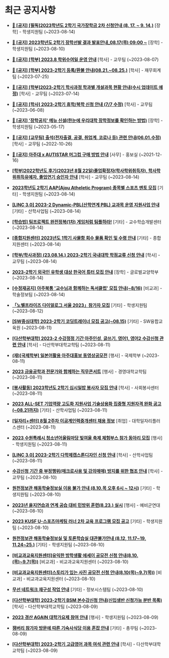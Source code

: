 # 최근 공지사항

* **[📌 [공지] [필독]2023학년도 2학기 국가장학금 2차 신청안내 (8. 17. ~ 9. 14.)](http://ajou.ac.kr/kr/ajou/notice.do?mode=view&amp;articleNo=220054&amp;article.offset=0&amp;articleLimit=30)**
 [장학] - 학생지원팀 (~2023-08-14)

* **[📌 [공지] 2023학년도 2학기 장학선발 결과 발표안내_08.17(목) 09:00 ~](http://ajou.ac.kr/kr/ajou/notice.do?mode=view&amp;articleNo=219971&amp;article.offset=0&amp;articleLimit=30)**
 [장학] - 학생지원팀 (~2023-08-10)

* **[📌 [공지] [학부] 2023.8 학위수여일 운영 안내](http://ajou.ac.kr/kr/ajou/notice.do?mode=view&amp;articleNo=219847&amp;article.offset=0&amp;articleLimit=30)**
 [학사] - 교무팀 (~2023-08-07)

* **[📌 [공지] [학부] 2023-2학기 등록/환불 안내(08.21.~08.25.)](http://ajou.ac.kr/kr/ajou/notice.do?mode=view&amp;articleNo=219379&amp;article.offset=0&amp;articleLimit=30)**
 [학사] - 재무회계팀 (~2023-07-25)

* **[📌 [공지] [학부]2023-2학기 학사과정 학과별 개설과목 현황 안내(수시 업데이트 예정)](http://ajou.ac.kr/kr/ajou/notice.do?mode=view&amp;articleNo=219065&amp;article.offset=0&amp;articleLimit=30)**
 [학사] - 교무팀 (~2023-07-14)

* **[📌 [공지] [학사] 2023-2학기 휴학/복학 신청 안내 (7/7 수정)](http://ajou.ac.kr/kr/ajou/notice.do?mode=view&amp;articleNo=215587&amp;article.offset=0&amp;articleLimit=30)**
 [학사] - 교무팀 (~2023-06-08)

* **[📌 [공지] &#x27;장학공지&#x27; 메뉴 신설(한눈에 우리대학 장학정보를 확인하는 방법)](http://ajou.ac.kr/kr/ajou/notice.do?mode=view&amp;articleNo=214764&amp;article.offset=0&amp;articleLimit=30)**
 [장학] - 학생지원팀 (~2023-05-17)

* **[📌 [공지] [교무팀] 출석(전자출결, 공결, 취업계, 코로나 등) 관련 안내(06.01.수정)](http://ajou.ac.kr/kr/ajou/notice.do?mode=view&amp;articleNo=205552&amp;article.offset=0&amp;articleLimit=30)**
 [학사] - 교무팀 (~2022-10-26)

* **[📌 [공지] 아주대 x AUTISTAR 머그컵 구매 방법 안내](http://ajou.ac.kr/kr/ajou/notice.do?mode=view&amp;articleNo=147976&amp;article.offset=0&amp;articleLimit=30)**
 [사무] - 홍보실 (~2021-12-16)

* **[[학부]2022학년도 후기(2023년 8월 22일)졸업확정자(학사학위취득자), 학사학위취득유예자, 졸업연기 승인자 안내](http://ajou.ac.kr/kr/ajou/notice.do?mode=view&amp;articleNo=220071&amp;article.offset=0&amp;articleLimit=30)**
 [학사] - 교무팀 (~2023-08-14)

* **[2023학년도 2학기 AAP(Ajou Atheletic Program) 종목별 스포츠 멘토 모집](http://ajou.ac.kr/kr/ajou/notice.do?mode=view&amp;articleNo=220068&amp;article.offset=0&amp;articleLimit=30)**
 [기타] - 학생지원팀 (~2023-08-14)

* **[[LINC 3.0] 2023-2 Dynamic-PBL(산학연계 PBL) 교과목 운영 지원사업 안내](http://ajou.ac.kr/kr/ajou/notice.do?mode=view&amp;articleNo=220064&amp;article.offset=0&amp;articleLimit=30)**
 [기타] - 산학사업팀 (~2023-08-14)

* **[[학습법] 팀프로젝트 완전정복(1차) 게임처럼 팀플하라!](http://ajou.ac.kr/kr/ajou/notice.do?mode=view&amp;articleNo=220063&amp;article.offset=0&amp;articleLimit=30)**
 [기타] - 교수학습개발센터 (~2023-08-14)

* **[[종합지원센터] 2023년도 1학기 사물함 회수 물품 확인 및 수령 안내](http://ajou.ac.kr/kr/ajou/notice.do?mode=view&amp;articleNo=220062&amp;article.offset=0&amp;articleLimit=30)**
 [기타] - 종합지원센터 (~2023-08-14)

* **[[학부/학사과정] (23.08.14.) 2023-2학기 국내대학 학점교류 신청 안내](http://ajou.ac.kr/kr/ajou/notice.do?mode=view&amp;articleNo=220057&amp;article.offset=0&amp;articleLimit=30)**
 [학사] - 교무팀 (~2023-08-14)

* **[2023-2학기 외국인 유학생 대상 한국어 튜터 모집 안내](http://ajou.ac.kr/kr/ajou/notice.do?mode=view&amp;articleNo=220050&amp;article.offset=0&amp;articleLimit=30)**
 [장학] - 글로벌교양학부 (~2023-08-14)

* **[[수정재공지] 아주북통 &#x27;교수님과 함께하는 독서클럽&#x27; 모집 안내(~8/16)](http://ajou.ac.kr/kr/ajou/notice.do?mode=view&amp;articleNo=220048&amp;article.offset=0&amp;articleLimit=30)**
 [비교과] - 학술정보팀 (~2023-08-14)

* **[「노벨프라이즈 다이얼로그 서울 2023」참가자 모집](http://ajou.ac.kr/kr/ajou/notice.do?mode=view&amp;articleNo=220037&amp;article.offset=0&amp;articleLimit=30)**
 [기타] - 학생지원팀 (~2023-08-12)

* **[[SW중심대학] 2023-2학기 코딩트레이너 모집 공고(~08.15)](http://ajou.ac.kr/kr/ajou/notice.do?mode=view&amp;articleNo=220031&amp;article.offset=0&amp;articleLimit=30)**
 [기타] - SW융합교육원 (~2023-08-11)

* **[[다산학부대학] 2023-2 수강정정 기간 아주인성, 글쓰기, 영어1, 영어2 수강신청 관련 안내](http://ajou.ac.kr/kr/ajou/notice.do?mode=view&amp;articleNo=220025&amp;article.offset=0&amp;articleLimit=30)**
 [학사] - 다산학부대학교학팀 (~2023-08-11)

* **[(재)[국제학부] 일본어활용 아주대홍보 동영상공모전](http://ajou.ac.kr/kr/ajou/notice.do?mode=view&amp;articleNo=220024&amp;article.offset=0&amp;articleLimit=30)**
 [행사] - 국제학부 (~2023-08-11)

* **[2023 금융공학과 전문가와 함께하는 직무콘서트](http://ajou.ac.kr/kr/ajou/notice.do?mode=view&amp;articleNo=220023&amp;article.offset=0&amp;articleLimit=30)**
 [행사] - 경영대학교학팀 (~2023-08-11)

* **[[봉사활동] 2023학년도 2학기 십시일밥 봉사자 모집 안내](http://ajou.ac.kr/kr/ajou/notice.do?mode=view&amp;articleNo=220021&amp;article.offset=0&amp;articleLimit=30)**
 [학사] - 사회봉사센터 (~2023-08-11)

* **[2023 ALL-SET 기업역량 고도화 지원사업 기술상용화 집중형 지원자격 완화 공고(~08.21까지)](http://ajou.ac.kr/kr/ajou/notice.do?mode=view&amp;articleNo=220020&amp;article.offset=0&amp;articleLimit=30)**
 [기타] - 산학사업팀 (~2023-08-11)

* **[[일자리+센터] 8월 2주차 이공계인력중개센터 채용 정보](http://ajou.ac.kr/kr/ajou/notice.do?mode=view&amp;articleNo=220019&amp;article.offset=0&amp;articleLimit=30)**
 [취업] - 대학일자리플러스센터 (~2023-08-11)

* **[2023 수원특례시 청소년어울림마당 빛여울 축제 체험부스 참가 동아리 모집](http://ajou.ac.kr/kr/ajou/notice.do?mode=view&amp;articleNo=220008&amp;article.offset=0&amp;articleLimit=30)**
 [행사] - 학생지원팀 (~2023-08-11)

* **[[LINC 3.0] 2023-2학기 다학제캡스톤디자인 신청 안내](http://ajou.ac.kr/kr/ajou/notice.do?mode=view&amp;articleNo=220004&amp;article.offset=0&amp;articleLimit=30)**
 [학사] - 산학사업팀 (~2023-08-11)

* **[수강신청 기간 중 부정행위(매크로사용 및 강의매매) 방지를 위한 협조 안내](http://ajou.ac.kr/kr/ajou/notice.do?mode=view&amp;articleNo=220000&amp;article.offset=0&amp;articleLimit=30)**
 [학사] - 교무팀 (~2023-08-10)

* **[원천정보관 해동학술정보실 이용 불가 안내 (8.10.목 오후 6시 ~ 12시)](http://ajou.ac.kr/kr/ajou/notice.do?mode=view&amp;articleNo=219986&amp;article.offset=0&amp;articleLimit=30)**
 [기타] - 학생지원팀 (~2023-08-10)

* **[2023년 을지연습과 연계 공습 대비 민방위 훈련(8.23.) 실시](http://ajou.ac.kr/kr/ajou/notice.do?mode=view&amp;articleNo=219977&amp;article.offset=0&amp;articleLimit=30)**
 [행사] - 예비군연대 (~2023-08-10)

* **[2023 KUSF U-스포츠마케팅 러너 2차 교육 프로그램 모집 공고](http://ajou.ac.kr/kr/ajou/notice.do?mode=view&amp;articleNo=219976&amp;article.offset=0&amp;articleLimit=30)**
 [기타] - 학생지원팀 (~2023-08-10)

* **[원천정보관 해동학술정보실 및 토론학습실 대관불가안내 (8.12, 11.17~19, 11.24~25.)](http://ajou.ac.kr/kr/ajou/notice.do?mode=view&amp;articleNo=219959&amp;article.offset=0&amp;articleLimit=30)**
 [기타] - 학생지원팀 (~2023-08-10)

* **[[비교과교육지원센터]유익한 방학생활 에세이 공모전 신청 안내(8.10.(목)~9.7(목))](http://ajou.ac.kr/kr/ajou/notice.do?mode=view&amp;articleNo=219955&amp;article.offset=0&amp;articleLimit=30)**
 [비교과] - 비교과교육지원센터 (~2023-08-10)

* **[[비교과교육지원센터]스토리가 있는 사진 공모전 신청 안내(8.10(목)~9.7(목))](http://ajou.ac.kr/kr/ajou/notice.do?mode=view&amp;articleNo=219953&amp;article.offset=0&amp;articleLimit=30)**
 [비교과] - 비교과교육지원센터 (~2023-08-10)

* **[무선 네트워크 재구성 작업 안내](http://ajou.ac.kr/kr/ajou/notice.do?mode=view&amp;articleNo=219952&amp;article.offset=0&amp;articleLimit=30)**
 [기타] - 정보시스템팀 (~2023-08-10)

* **[[다산학부대학] 2023-2학기 BSM 본수강신청 안내(신입생반 신청가능 분반 목록)](http://ajou.ac.kr/kr/ajou/notice.do?mode=view&amp;articleNo=219946&amp;article.offset=0&amp;articleLimit=30)**
 [학사] - 다산학부대학교학팀 (~2023-08-09)

* **[2023 경산 AGAIN 대학가요제 참여 안내](http://ajou.ac.kr/kr/ajou/notice.do?mode=view&amp;articleNo=219944&amp;article.offset=0&amp;articleLimit=30)**
 [행사] - 학생지원팀 (~2023-08-09)

* **[잼버리 참가자 방문에 따른 기숙사식당 이용 혼잡 안내](http://ajou.ac.kr/kr/ajou/notice.do?mode=view&amp;articleNo=219939&amp;article.offset=0&amp;articleLimit=30)**
 [기타] - 총무팀 (~2023-08-09)

* **[[다산학부대학] 2023-2학기 고급영어 과목 여석 관련 안내](http://ajou.ac.kr/kr/ajou/notice.do?mode=view&amp;articleNo=219937&amp;article.offset=0&amp;articleLimit=30)**
 [학사] - 다산학부대학교학팀 (~2023-08-09)
